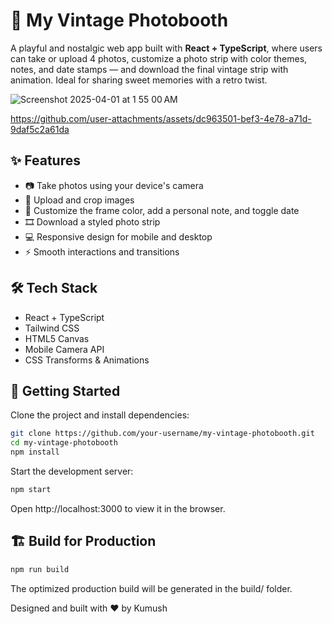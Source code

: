 # 📸 My Vintage Photobooth

A playful and nostalgic web app built with **React + TypeScript**, where users can take or upload 4 photos, customize a photo strip with color themes, notes, and date stamps — and download the final vintage strip with animation. Ideal for sharing sweet memories with a retro twist.



![Screenshot 2025-04-01 at 1 55 00 AM](https://github.com/user-attachments/assets/b1d81d4c-719d-4708-9d99-8b1a87b4a36e)


https://github.com/user-attachments/assets/dc963501-bef3-4e78-a71d-9daf5c2a61da




## ✨ Features

- 📷 Take photos using your device's camera
- 📁 Upload and crop images
- 🎨 Customize the frame color, add a personal note, and toggle date
- 🎞️ Download a styled photo strip
- 💻 Responsive design for mobile and desktop
- ⚡ Smooth interactions and transitions

## 🛠️ Tech Stack

- React + TypeScript
- Tailwind CSS
- HTML5 Canvas
- Mobile Camera API
- CSS Transforms & Animations

## 🚀 Getting Started

Clone the project and install dependencies:

```bash
git clone https://github.com/your-username/my-vintage-photobooth.git
cd my-vintage-photobooth
npm install
```
Start the development server:
```bash
npm start
```
Open http://localhost:3000 to view it in the browser.

##  🏗️ Build for Production
```bash
npm run build
```
The optimized production build will be generated in the build/ folder.

Designed and built with ❤️ by Kumush
